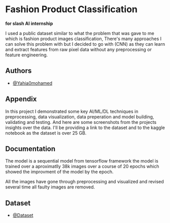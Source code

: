# Fashion Product Classification 
**for slash AI internship**

I used a public dataset similar to what the problem that was gave to me which is fashion product images classification, There's many approaches I can solve this problem with but I decided to go with (CNN) as they can learn and extract features from raw pixel data without any preprocessing or feature engineering.

## Authors

- [@Yahia0mohamed](https://github.com/Yahia0mohamed)

## Appendix

In this project I demonstrated some key AI/ML/DL techniques in preprocessing, data visualization, data preperation and model building, validating and testing.
And here are some screenshots from the projects insights over the data. I'll be providing a link to the dataset and to the kaggle notebook as the dataset is over 25 GB.

## Documentation

The model is a sequential model from tensorflow framework the model is trained over a aproximatlly 38k images over a course of 20 epochs which showed the improvment of the model by the epoch.

All the images have gone through preprocessing and visualized and revised several time all faulty images are removed.

## Dataset

- [@Dataset]([https://github.com/Yahia0mohamed](https://www.kaggle.com/datasets/paramaggarwal/fashion-product-images-dataset)https://www.kaggle.com/datasets/paramaggarwal/fashion-product-images-dataset)
